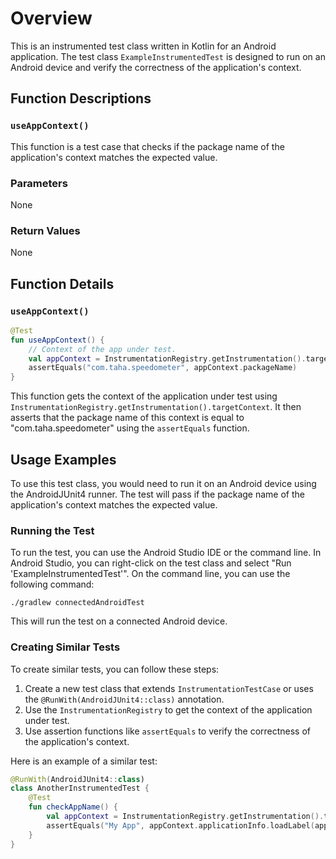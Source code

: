 # Overview

This is an instrumented test class written in Kotlin for an Android application. The test class `ExampleInstrumentedTest` is designed to run on an Android device and verify the correctness of the application's context.

## Function Descriptions

### `useAppContext()`

This function is a test case that checks if the package name of the application's context matches the expected value.

### Parameters

None

### Return Values

None

## Function Details

### `useAppContext()`

```kotlin
@Test
fun useAppContext() {
    // Context of the app under test.
    val appContext = InstrumentationRegistry.getInstrumentation().targetContext
    assertEquals("com.taha.speedometer", appContext.packageName)
}
```

This function gets the context of the application under test using `InstrumentationRegistry.getInstrumentation().targetContext`. It then asserts that the package name of this context is equal to "com.taha.speedometer" using the `assertEquals` function.

## Usage Examples

To use this test class, you would need to run it on an Android device using the AndroidJUnit4 runner. The test will pass if the package name of the application's context matches the expected value.

### Running the Test

To run the test, you can use the Android Studio IDE or the command line. In Android Studio, you can right-click on the test class and select "Run 'ExampleInstrumentedTest'". On the command line, you can use the following command:

```
./gradlew connectedAndroidTest
```

This will run the test on a connected Android device.

### Creating Similar Tests

To create similar tests, you can follow these steps:

1. Create a new test class that extends `InstrumentationTestCase` or uses the `@RunWith(AndroidJUnit4::class)` annotation.
2. Use the `InstrumentationRegistry` to get the context of the application under test.
3. Use assertion functions like `assertEquals` to verify the correctness of the application's context.

Here is an example of a similar test:

```kotlin
@RunWith(AndroidJUnit4::class)
class AnotherInstrumentedTest {
    @Test
    fun checkAppName() {
        val appContext = InstrumentationRegistry.getInstrumentation().targetContext
        assertEquals("My App", appContext.applicationInfo.loadLabel(appContext.packageManager))
    }
}
```
